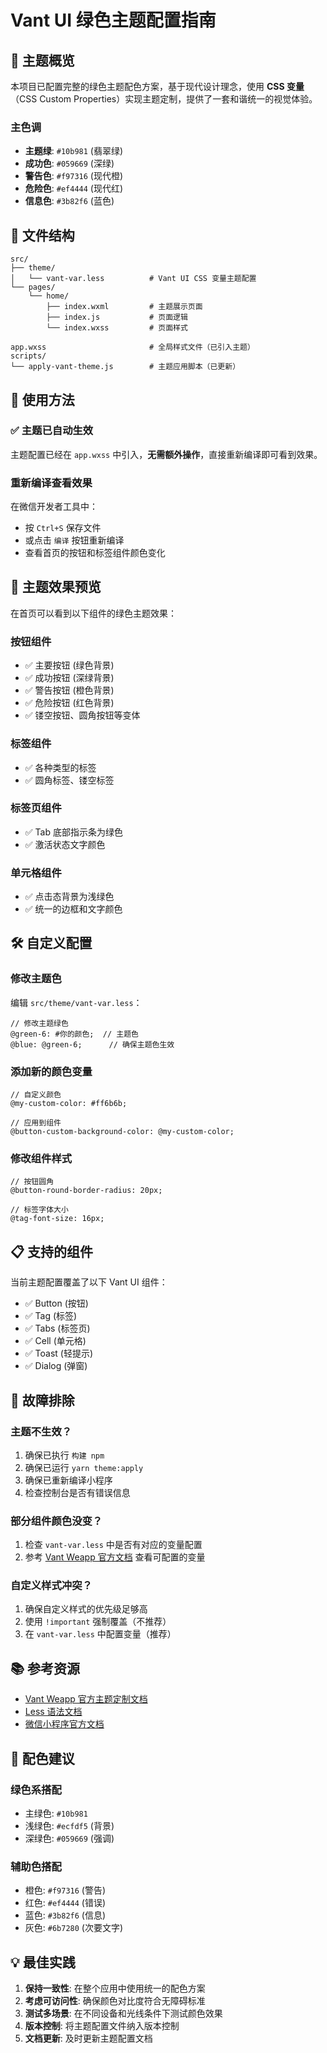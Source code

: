 # Vant UI 绿色主题配置指南

## 🎨 主题概览

本项目已配置完整的绿色主题配色方案，基于现代设计理念，使用 **CSS 变量**（CSS Custom Properties）实现主题定制，提供了一套和谐统一的视觉体验。

### 主色调
- **主题绿**: `#10b981` (翡翠绿)
- **成功色**: `#059669` (深绿)
- **警告色**: `#f97316` (现代橙)
- **危险色**: `#ef4444` (现代红)
- **信息色**: `#3b82f6` (蓝色)

## 📁 文件结构

```
src/
├── theme/
│   └── vant-var.less          # Vant UI CSS 变量主题配置
└── pages/
    └── home/
        ├── index.wxml         # 主题展示页面
        ├── index.js           # 页面逻辑
        └── index.wxss         # 页面样式

app.wxss                       # 全局样式文件（已引入主题）
scripts/
└── apply-vant-theme.js        # 主题应用脚本（已更新）
```

## 🚀 使用方法

### ✅ 主题已自动生效
主题配置已经在 `app.wxss` 中引入，**无需额外操作**，直接重新编译即可看到效果。

### 重新编译查看效果
在微信开发者工具中：
- 按 `Ctrl+S` 保存文件
- 或点击 `编译` 按钮重新编译
- 查看首页的按钮和标签组件颜色变化

## 🎯 主题效果预览

在首页可以看到以下组件的绿色主题效果：

### 按钮组件
- ✅ 主要按钮 (绿色背景)
- ✅ 成功按钮 (深绿背景)
- ✅ 警告按钮 (橙色背景)
- ✅ 危险按钮 (红色背景)
- ✅ 镂空按钮、圆角按钮等变体

### 标签组件
- ✅ 各种类型的标签
- ✅ 圆角标签、镂空标签

### 标签页组件
- ✅ Tab 底部指示条为绿色
- ✅ 激活状态文字颜色

### 单元格组件
- ✅ 点击态背景为浅绿色
- ✅ 统一的边框和文字颜色

## 🛠️ 自定义配置

### 修改主题色
编辑 `src/theme/vant-var.less`：

```less
// 修改主题绿色
@green-6: #你的颜色;  // 主题色
@blue: @green-6;      // 确保主题色生效
```

### 添加新的颜色变量
```less
// 自定义颜色
@my-custom-color: #ff6b6b;

// 应用到组件
@button-custom-background-color: @my-custom-color;
```

### 修改组件样式
```less
// 按钮圆角
@button-round-border-radius: 20px;

// 标签字体大小
@tag-font-size: 16px;
```

## 📋 支持的组件

当前主题配置覆盖了以下 Vant UI 组件：

- ✅ Button (按钮)
- ✅ Tag (标签)
- ✅ Tabs (标签页)
- ✅ Cell (单元格)
- ✅ Toast (轻提示)
- ✅ Dialog (弹窗)

## 🔧 故障排除

### 主题不生效？
1. 确保已执行 `构建 npm`
2. 确保已运行 `yarn theme:apply`
3. 确保已重新编译小程序
4. 检查控制台是否有错误信息

### 部分组件颜色没变？
1. 检查 `vant-var.less` 中是否有对应的变量配置
2. 参考 [Vant Weapp 官方文档](https://vant-ui.github.io/vant-weapp/#/theme) 查看可配置的变量

### 自定义样式冲突？
1. 确保自定义样式的优先级足够高
2. 使用 `!important` 强制覆盖（不推荐）
3. 在 `vant-var.less` 中配置变量（推荐）

## 📚 参考资源

- [Vant Weapp 官方主题定制文档](https://vant-ui.github.io/vant-weapp/#/theme)
- [Less 语法文档](https://lesscss.org/)
- [微信小程序官方文档](https://developers.weixin.qq.com/miniprogram/dev/)

## 🎨 配色建议

### 绿色系搭配
- 主绿色: `#10b981`
- 浅绿色: `#ecfdf5` (背景)
- 深绿色: `#059669` (强调)

### 辅助色搭配
- 橙色: `#f97316` (警告)
- 红色: `#ef4444` (错误)
- 蓝色: `#3b82f6` (信息)
- 灰色: `#6b7280` (次要文字)

## 💡 最佳实践

1. **保持一致性**: 在整个应用中使用统一的配色方案
2. **考虑可访问性**: 确保颜色对比度符合无障碍标准
3. **测试多场景**: 在不同设备和光线条件下测试颜色效果
4. **版本控制**: 将主题配置文件纳入版本控制
5. **文档更新**: 及时更新主题配置文档
